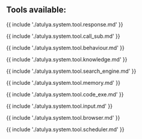 ## Tools available:

{{ include './atulya.system.tool.response.md' }}

{{ include './atulya.system.tool.call_sub.md' }}

{{ include './atulya.system.tool.behaviour.md' }}

{{ include './atulya.system.tool.knowledge.md' }}

{{ include './atulya.system.tool.search_engine.md' }}

{{ include './atulya.system.tool.memory.md' }}

{{ include './atulya.system.tool.code_exe.md' }}

{{ include './atulya.system.tool.input.md' }}

{{ include './atulya.system.tool.browser.md' }}

{{ include './atulya.system.tool.scheduler.md' }}
